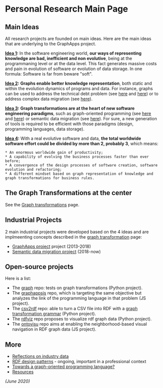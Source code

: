 # Personal Research Main Page

## Main Ideas

All research projects are founded on main ideas. Here are the main ideas that are underlying to the GraphApps project.

**<u>Idea 1</u>:** In the software engineering world, **our ways of representing knowledge are bad, inefficient and non evolutive**, being at the programmaning level or at the data level. This fact generates massive costs and pain in evolution of software or evolution of data storage. In one formula: Software is far from beware "soft".

**<u>Idea 2</u>:** **Graphs enable better knowledge representation**, both static and within the evolution dynamics of programs and data. For instance, graphs can be used to address the technical debt problem (see [here](../graph/first-article.md) and [here](../graph/staf-icgt2018.md)) or to address complex data migration (see [here](../graph/data-migration.md)).

**<u>Idea 3</u>:** **Graph transformations are at the heart of new software engineering paradigms**, such as graph-oriented programming (see [here](../graph/first-article.md) and [here](../graph/staf-icgt2018.md)) or semantic data migration (see [here](../graph/data-migration.md)). For sure, a new generation of tools is required to be efficient with those paradigms (design, programming languages, data storage).

**<u>Idea 4</u>:** With a real evolutive software and data, **the total worldwide software effort could be divided by more than 2, probably 3**, which means:

    * An enormous worldwide gain of productivity;
    * A capability of evolving the business processes faster than ever before;
    * A convergence of the design processes of software creation, software evolution and refactoring;
    * A different mindset based on graph representation of knowledge and graph transformations for business rules.

## The Graph Transformations at the center

See the [Graph transformations](graph-transfo.md) page.

## Industrial Projects

2 main industrial projects were developed based on the 4 ideas and are implmeenting concepts described in the [graph transformation](graph-transfo.md) page:

  * [GraphApps project](graphapps.md) project (2013-2018)
  * [Semantic data migration project](data-mig.md) (2018-now)

## Open-source projects

Here is a list:

  * The [graph](https://github.com/orey/graph) repo: tests on graph transformations (Python project).
  * The [graphappsjs](https://github.com/orey/graphappsjs) repo, which is targeting the same objective but analyzes the link of the programming language in that problem (JS project).
  * The [csv2rdf](https://github.com/orey/csv2rdf) repo: able to turn a CSV file into RDF with a [graph transformation grammar](grammar-graph-transformation.md) (Python project).
  * The [rdfviz](https://github.com/orey/rdfviz) repo proposes to visualize rdf graph data (Python project).
  * The [ontovisu](https://github.com/orey/ontovisu) repo aims at enabling the neighborhood-based visual navigation in RDF graph data (JS project).

## More

  * [Reflections on industry data](industry-data.md)
  * [RDF design patterns](rdf-design-patterns.md) - ongoing, important in a professional context
  * [Towards a graph-oriented programming language?](graph-oriented-pl.md)
  * [Resources](resources.md)


*(June 2020)*
